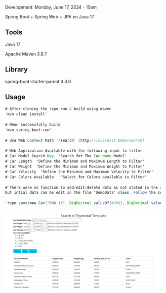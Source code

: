 Development: Monday, June 17, 2024 - 10am

Spring Boot + Spring Web + JPA on Java 17

## Tools
Java 17

Apache Maven 3.8.7

## Library

spring-boot-starter-parent 3.3.0



## Usage

```java
# After cloning the repo run & build using maven
'mvn clean install'

# When successfully build
'mvn spring-boot:run'

# Use Web Context Path '/search' (http://localhost:8080/search)

# Web Application Available with the following input to filter
# Car Model Search Key  'Search for The Car Name Model'
# Car Length  'Define the Minimum and Maximum Length to Filter'
# Car Weight  'Define the Minimum and Maximum Weight to Filter'
# Car Velocity  'Define the Minimum and Maximum Velocity to Filter'
# Car Colors Available   'Select for Colors available to Filter'

# There were no function to add/edit/delete data as not stated in the requirement
but intial data can be edit in the file 'DemoData' class. Follow the code in the file.

'repo.save(new Car("BMW iX", BigDecimal.valueOf(4938), BigDecimal.valueOf(3200), BigDecimal.valueOf(160), "RED"));'
```
![Home Page](https://raw.githubusercontent.com/logitrix/Car-Dealership/master/home_page_screen_capture.jpg)







